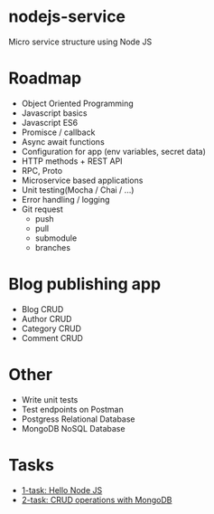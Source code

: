 # nodejs-service
Micro service structure using Node JS

# Roadmap
 - Object Oriented Programming
 - Javascript basics
 - Javascript ES6
 - Promisce / callback
 - Async await functions
 - Configuration for app (env variables, secret data)
 - HTTP methods + REST API
 - RPC, Proto
 - Microservice based applications
 - Unit testing(Mocha / Chai / ...)
 - Error handling / logging
 - Git request
    - push
    - pull
    - submodule
    - branches
# Blog publishing app
 - Blog CRUD
 - Author CRUD
 - Category CRUD
 - Comment CRUD

# Other
 - Write unit tests
 - Test endpoints on Postman
 - Postgress Relational Database
 - MongoDB NoSQL Database

# Tasks
 - [1-task: Hello Node JS](https://github.com/nodirshox/nodejs-service/tree/main/tasks/1-task.md)
 - [2-task: CRUD operations with MongoDB](https://github.com/nodirshox/nodejs-service/tree/main/tasks/2-task.md)